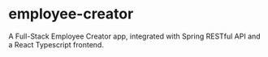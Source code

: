 # employee-creator
A Full-Stack Employee Creator app, integrated with Spring RESTful API and a React Typescript frontend.
